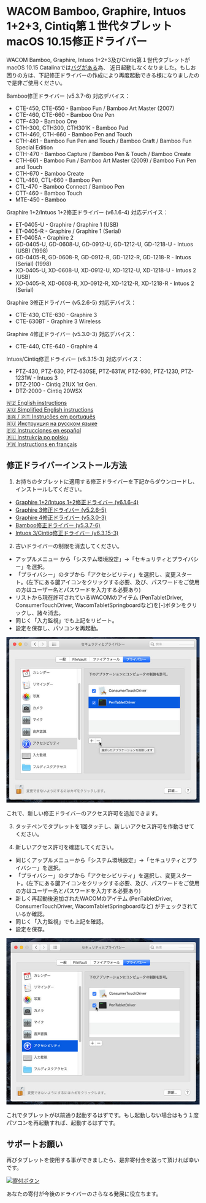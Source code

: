 # WACOM Bamboo, Graphire, Intuos 1+2+3, Cintiq第１世代タブレットmacOS 10.15修正ドライバー

WACOM Bamboo, Graphire, Intuos 1+2+3及びCintiq第１世代タブレットがmacOS 10.15 Catalinaでは[バグがある](https://github.com/thenickdude/wacom-driver-fix/blob/master/Readme.md#technical-details-of-the-bugs)為、
近日起動しなくなりました。もしお困りの方は、下記修正ドライバーの作成により再度起動できる様になりましたので是非ご使用ください。

Bamboo修正ドライバー (v5.3.7-6) 対応デバイス：

- CTE-450, CTE-650 - Bamboo Fun / Bamboo Art Master (2007)
- CTE-460, CTE-660 - Bamboo One Pen
- CTF-430 - Bamboo One
- CTH-300, CTH300, CTH301K - Bamboo Pad
- CTH-460, CTH-660 - Bamboo Pen and Touch
- CTH-461 - Bamboo Fun Pen and Touch / Bamboo Craft / Bamboo Fun Special Edition
- CTH-470 - Bamboo Capture / Bamboo Pen & Touch / Bamboo Create
- CTH-661 - Bamboo Fun / Bamboo Art Master (2009) / Bamboo Fun Pen and Touch
- CTH-670 - Bamboo Create
- CTL-460, CTL-660 - Bamboo Pen 
- CTL-470 - Bamboo Connect / Bamboo Pen
- CTT-460 - Bamboo Touch
- MTE-450 - Bamboo

Graphire 1+2/Intuos 1+2修正ドライバー (v6.1.6-4) 対応デバイス：

- ET-0405-U - Graphire / Graphire 1 (USB)
- ET-0405-R - Graphire / Graphire 1 (Serial)
- ET-0405A - Graphire 2
- GD-0405-U, GD-0608-U, GD-0912-U, GD-1212-U, GD-1218-U - Intuos (USB) (1998)
- GD-0405-R, GD-0608-R, GD-0912-R, GD-1212-R, GD-1218-R - Intuos (Serial) (1998)
- XD-0405-U, XD-0608-U, XD-0912-U, XD-1212-U, XD-1218-U - Intuos 2 (USB)
- XD-0405-R, XD-0608-R, XD-0912-R, XD-1212-R, XD-1218-R - Intuos 2 (Serial)

Graphire 3修正ドライバー (v5.2.6-5) 対応デバイス：

- CTE-430, CTE-630 - Graphire 3
- CTE-630BT - Graphire 3 Wireless

Graphire 4修正ドライバー (v5.3.0-3) 対応デバイス：

- CTE-440, CTE-640 - Graphire 4

Intuos/Cintiq修正ドライバー (v6.3.15-3) 対応デバイス：

- PTZ-430, PTZ-630, PTZ-630SE, PTZ-631W, PTZ-930, PTZ-1230, PTZ-1231W - Intuos 3
- DTZ-2100 - Cintiq 21UX 1st Gen.
- DTZ-2000 - Cintiq 20WSX

[🇳🇿 English instructions](Readme.md)   
[🇦🇺 Simplified English instructions](Readme.en-simple.md)   
[🇧🇷 / 🇵🇹 Instruções em português](Readme.pt-BR.md)  
[🇷🇺 Инструкция на русском языке](Readme.ru-RU.md)   
[🇪🇸 Instrucciones en español](Readme.es.md)   
[🇵🇱 Instrukcja po polsku](Readme.pl.md)   
[🇫🇷 Instructions en français](Readme.fr-FR.md)   

## 修正ドライバーインストール方法

1) お持ちのタブレットに適用する修正ドライバーを下記からダウンロードし、インストールしてください。

- [Graphire 1+2/Intuos 1+2修正ドライバー (v6.1.6-4)](https://github.com/thenickdude/wacom-driver-fix/releases/download/patch-10/Install-Wacom-Tablet-6.1.6-4-patched.pkg)
- [Graphire 3修正ドライバー (v5.2.6-5)](https://github.com/thenickdude/wacom-driver-fix/releases/download/patch-10/Install-Wacom-Tablet-5.2.6-5-patched.pkg)
- [Graphire 4修正ドライバー (v5.3.0-3)](https://github.com/thenickdude/wacom-driver-fix/releases/download/patch-10/Install-Wacom-Tablet-5.3.0-3-patched.pkg)
- [Bamboo修正ドライバー (v5.3.7-6)](https://github.com/thenickdude/wacom-driver-fix/releases/download/patch-10/Install-Wacom-Tablet-5.3.7-6-patched.pkg)
- [Intuos 3/Cintiq修正ドライバー (v6.3.15-3)](https://github.com/thenickdude/wacom-driver-fix/releases/download/patch-10/Install-Wacom-Tablet-6.3.15-3-patched.pkg)

2) 古いドライバーの制限を消去してください。

- アップルメニュー から「システム環境設定」→「セキュリティとプライバシー」を選択。
- 「プライバシー」のタブから「アクセシビリティ」を選択し、変更スタート。(左下にある鍵アイコンをクリックする必要、及び、パスワードをご使用の方はユーザー名とパスワードを入力する必要あり)
- リストから現在許可されているWACOMのアイテム (PenTabletDriver, ConsumerTouchDriver, WacomTabletSpringboardなど)を\[-]ボタンをクリックし、諸々消去。
- 同じく「入力監視」でも上記をリピート。
- 設定を保存し、パソコンを再起動。

![古い権限を削除](screenshots/ja-JP/security-and-privacy-delete.jpg)

これで、新しい修正ドライバーのアクセス許可を追加できます。

3) タッチペンでタブレットを1回タッチし、新しいアクセス許可を作動させてください。

4) 新しいアクセス許可を確認してください。

- 同じくアップルメニューから「システム環境設定」→「セキュリティとプライバシー」を選択。
- 「プライバシー」のタブから「アクセシビリティ」を選択し、変更スタート。(左下にある鍵アイコンをクリックする必要、及び、パスワードをご使用の方はユーザー名とパスワードを入力する必要あり)
- 新しく再起動後追加されたWACOMのアイテム (PenTabletDriver, ConsumerTouchDriver, WacomTabletSpringboardなど) がチェックされているか確認。
- 同じく「入力監視」でも上記を確認。
- 設定を保存。

![新しい権限を追加](screenshots/ja-JP/security-and-privacy-tick.jpg)

これでタブレットが以前通り起動するはずです。もし起動しない場合はもう１度パソコンを再起動すれば、起動するはずです。

## サポートお願い

再びタブレットを使用する事ができましたら、是非寄付金を送って頂ければ幸いです。

[![寄付ボタン](https://www.paypalobjects.com/ja_JP/JP/i/btn/btn_donateCC_LG.gif)](https://www.paypal.com/cgi-bin/webscr?cmd=_s-xclick&hosted_button_id=CDPRHRDZUDZW4&source=url) 

あなたの寄付が今後のドライバーのさらなる発展に役立ちます。
